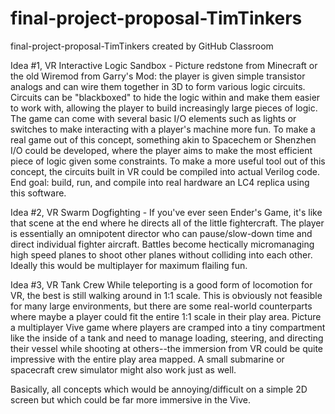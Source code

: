 # final-project-proposal-TimTinkers
final-project-proposal-TimTinkers created by GitHub Classroom

Idea #1, VR Interactive Logic Sandbox - 
  Picture redstone from Minecraft or the old Wiremod from Garry's Mod: the player is given simple transistor analogs and can wire them together in 3D to form various logic circuits. Circuits can be "blackboxed" to hide the logic within and make them easier to work with, allowing the player to build increasingly large pieces of logic. The game can come with several basic I/O elements such as lights or switches to make interacting with a player's machine more fun. To make a real game out of this concept, something akin to Spacechem or Shenzhen I/O could be developed, where the player aims to make the most efficient piece of logic given some constraints. To make a more useful tool out of this concept, the circuits built in VR could be compiled into actual Verilog code. End goal: build, run, and compile into real hardware an LC4 replica using this software.
  
Idea #2, VR Swarm Dogfighting - 
  If you've ever seen Ender's Game, it's like that scene at the end where he directs all of the little fightercraft. The player is essentially an omnipotent director who can pause/slow-down time and direct individual fighter aircraft. Battles become hectically micromanaging high speed planes to shoot other planes without colliding into each other. Ideally this would be multiplayer for maximum flailing fun.
  
Idea #3, VR Tank Crew
    While teleporting is a good form of locomotion for VR, the best is still walking around in 1:1 scale. This is obviously not feasible for many large environments, but there are some real-world counterparts where maybe a player could fit the entire 1:1 scale in their play area. Picture a multiplayer Vive game where players are cramped into a tiny compartment like the inside of a tank and need to manage loading, steering, and directing their vessel while shooting at others--the immersion from VR could be quite impressive with the entire play area mapped. A small submarine or spacecraft crew simulator might also work just as well.
  
  Basically, all concepts which would be annoying/difficult on a simple 2D screen but which could be far more immersive in the Vive.
